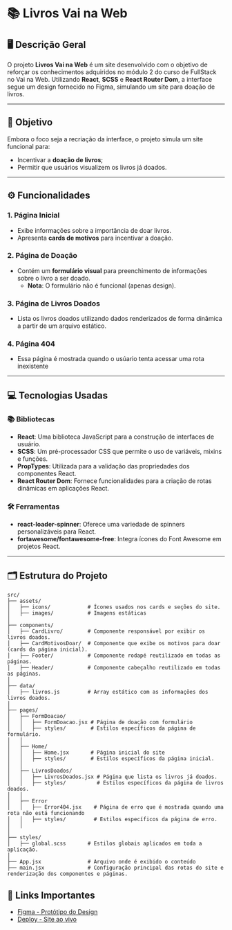 # 📚 **Livros Vai na Web**

## 🖥️ **Descrição Geral**
O projeto **Livros Vai na Web** é um site desenvolvido com o objetivo de reforçar os conhecimentos adquiridos no módulo 2 do curso de FullStack no Vai na Web. Utilizando **React**, **SCSS** e **React Router Dom**, a interface segue um design fornecido no Figma, simulando um site para doação de livros.

---

## 🎯 **Objetivo**
Embora o foco seja a recriação da interface, o projeto simula um site funcional para:
- Incentivar a **doação de livros**;
- Permitir que usuários visualizem os livros já doados.

---

## ⚙️ **Funcionalidades**
### 1. Página Inicial
- Exibe informações sobre a importância de doar livros.
- Apresenta **cards de motivos** para incentivar a doação.

### 2. Página de Doação
- Contém um **formulário visual** para preenchimento de informações sobre o livro a ser doado.
  - **Nota**: O formulário não é funcional (apenas design).

### 3. Página de Livros Doados
- Lista os livros doados utilizando dados renderizados de forma dinâmica a partir de um arquivo estático.

### 4. Página 404
- Essa página é mostrada quando o usúario tenta acessar uma rota inexistente
---

## 💻 **Tecnologias Usadas**

### 📚 Bibliotecas

- **React**: Uma biblioteca JavaScript para a construção de interfaces de usuário.
- **SCSS**: Um pré-processador CSS que permite o uso de variáveis, mixins e funções.
- **PropTypes**: Utilizada para a validação das propriedades dos componentes React.
- **React Router Dom**: Fornece funcionalidades para a criação de rotas dinâmicas em aplicações React.

### 🛠️ Ferramentas

- **react-loader-spinner**: Oferece uma variedade de spinners personalizáveis para React.
- **fortawesome/fontawesome-free**: Integra ícones do Font Awesome em projetos React.

---

## 🗂️ **Estrutura do Projeto**

```plaintext
src/
├── assets/
│   ├── icons/            # Ícones usados nos cards e seções do site.
│   ├── images/           # Imagens estáticas
│
├── components/
│   ├── CardLivro/        # Componente responsável por exibir os livros doados.
│   ├── CardMotivosDoar/  # Componente que exibe os motivos para doar (cards da página inicial).
│   ├── Footer/           # Componente rodapé reutilizado em todas as páginas.
│   ├── Header/           # Componente cabeçalho reutilizado em todas as páginas.
│
├── data/
│   ├── livros.js         # Array estático com as informações dos livros doados.
│
├── pages/
│   ├── FormDoacao/
│   │   ├── FormDoacao.jsx # Página de doação com formulário
│   │   ├── styles/        # Estilos específicos da página de formulário.
│   │
│   ├── Home/
│   │   ├── Home.jsx       # Página inicial do site
│   │   ├── styles/        # Estilos específicos da página inicial.
│   │
│   ├── LivrosDoados/
│   │   ├── LivrosDoados.jsx # Página que lista os livros já doados.
│   │   ├── styles/          # Estilos específicos da página de livros doados.
│   │
│   ├── Error
│   │   ├── Error404.jsx    # Página de erro que é mostrada quando uma rota não está funcionando
│   │   ├── styles/         # Estilos específicos da página de erro.
│   │
│
├── styles/
│   ├── global.scss       # Estilos globais aplicados em toda a aplicação.
│
├── App.jsx               # Arquivo onde é exibido o conteúdo
├── main.jsx              # Configuração principal das rotas do site e renderização dos componentes e páginas.

```

## 🔗 Links Importantes
- [Figma - Protótipo do Design](https://www.figma.com/design/MDGn9uI2Ny5Y8sOJWnmfRp/Proposta-Empower?node-id=0-1&node-type=canvas&t=5ZOGhZLQsGD8Muj1-0)
- [Deploy - Site ao vivo](https://livros-vnw-chi.vercel.app/)

